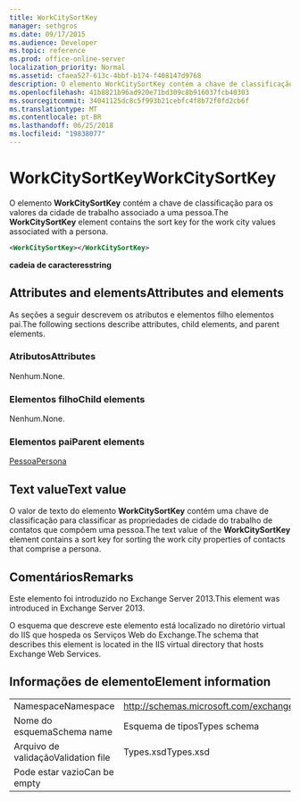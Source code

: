 ```yaml
---
title: WorkCitySortKey
manager: sethgros
ms.date: 09/17/2015
ms.audience: Developer
ms.topic: reference
ms.prod: office-online-server
localization_priority: Normal
ms.assetid: cfaea527-613c-4bbf-b174-f408147d9768
description: O elemento WorkCitySortKey contém a chave de classificação para os valores da cidade de trabalho associado a uma pessoa.
ms.openlocfilehash: 41b8821b96ad920e71bd309c8b916037fcb40303
ms.sourcegitcommit: 34041125dc8c5f993b21cebfc4f8b72f0fd2cb6f
ms.translationtype: MT
ms.contentlocale: pt-BR
ms.lasthandoff: 06/25/2018
ms.locfileid: "19838077"
---
```

# <a name="workcitysortkey"></a><span data-ttu-id="b74a1-103">WorkCitySortKey</span><span class="sxs-lookup"><span data-stu-id="b74a1-103">WorkCitySortKey</span></span>

<span data-ttu-id="b74a1-104">O elemento **WorkCitySortKey** contém a chave de classificação para os valores da cidade de trabalho associado a uma pessoa.</span><span class="sxs-lookup"><span data-stu-id="b74a1-104">The **WorkCitySortKey** element contains the sort key for the work city values associated with a persona.</span></span> 
  
```XML
<WorkCitySortKey></WorkCitySortKey>
```

 <span data-ttu-id="b74a1-105">**cadeia de caracteres**</span><span class="sxs-lookup"><span data-stu-id="b74a1-105">**string**</span></span>
## <a name="attributes-and-elements"></a><span data-ttu-id="b74a1-106">Attributes and elements</span><span class="sxs-lookup"><span data-stu-id="b74a1-106">Attributes and elements</span></span>

<span data-ttu-id="b74a1-107">As seções a seguir descrevem os atributos e elementos filho elementos pai.</span><span class="sxs-lookup"><span data-stu-id="b74a1-107">The following sections describe attributes, child elements, and parent elements.</span></span>
  
### <a name="attributes"></a><span data-ttu-id="b74a1-108">Atributos</span><span class="sxs-lookup"><span data-stu-id="b74a1-108">Attributes</span></span>

<span data-ttu-id="b74a1-109">Nenhum.</span><span class="sxs-lookup"><span data-stu-id="b74a1-109">None.</span></span>
  
### <a name="child-elements"></a><span data-ttu-id="b74a1-110">Elementos filho</span><span class="sxs-lookup"><span data-stu-id="b74a1-110">Child elements</span></span>

<span data-ttu-id="b74a1-111">Nenhum.</span><span class="sxs-lookup"><span data-stu-id="b74a1-111">None.</span></span>
  
### <a name="parent-elements"></a><span data-ttu-id="b74a1-112">Elementos pai</span><span class="sxs-lookup"><span data-stu-id="b74a1-112">Parent elements</span></span>

[<span data-ttu-id="b74a1-113">Pessoa</span><span class="sxs-lookup"><span data-stu-id="b74a1-113">Persona</span></span>](persona.md)
  
## <a name="text-value"></a><span data-ttu-id="b74a1-114">Text value</span><span class="sxs-lookup"><span data-stu-id="b74a1-114">Text value</span></span>

<span data-ttu-id="b74a1-115">O valor de texto do elemento **WorkCitySortKey** contém uma chave de classificação para classificar as propriedades de cidade do trabalho de contatos que compõem uma pessoa.</span><span class="sxs-lookup"><span data-stu-id="b74a1-115">The text value of the **WorkCitySortKey** element contains a sort key for sorting the work city properties of contacts that comprise a persona.</span></span> 
  
## <a name="remarks"></a><span data-ttu-id="b74a1-116">Comentários</span><span class="sxs-lookup"><span data-stu-id="b74a1-116">Remarks</span></span>

<span data-ttu-id="b74a1-117">Este elemento foi introduzido no Exchange Server 2013.</span><span class="sxs-lookup"><span data-stu-id="b74a1-117">This element was introduced in Exchange Server 2013.</span></span>
  
<span data-ttu-id="b74a1-118">O esquema que descreve este elemento está localizado no diretório virtual do IIS que hospeda os Serviços Web do Exchange.</span><span class="sxs-lookup"><span data-stu-id="b74a1-118">The schema that describes this element is located in the IIS virtual directory that hosts Exchange Web Services.</span></span>
  
## <a name="element-information"></a><span data-ttu-id="b74a1-119">Informações de elemento</span><span class="sxs-lookup"><span data-stu-id="b74a1-119">Element information</span></span>

|||
|:-----|:-----|
|<span data-ttu-id="b74a1-120">Namespace</span><span class="sxs-lookup"><span data-stu-id="b74a1-120">Namespace</span></span>  <br/> |http://schemas.microsoft.com/exchange/services/2006/types  <br/> |
|<span data-ttu-id="b74a1-121">Nome do esquema</span><span class="sxs-lookup"><span data-stu-id="b74a1-121">Schema name</span></span>  <br/> |<span data-ttu-id="b74a1-122">Esquema de tipos</span><span class="sxs-lookup"><span data-stu-id="b74a1-122">Types schema</span></span>  <br/> |
|<span data-ttu-id="b74a1-123">Arquivo de validação</span><span class="sxs-lookup"><span data-stu-id="b74a1-123">Validation file</span></span>  <br/> |<span data-ttu-id="b74a1-124">Types.xsd</span><span class="sxs-lookup"><span data-stu-id="b74a1-124">Types.xsd</span></span>  <br/> |
|<span data-ttu-id="b74a1-125">Pode estar vazio</span><span class="sxs-lookup"><span data-stu-id="b74a1-125">Can be empty</span></span>  <br/> ||
   

